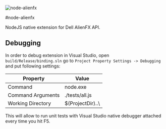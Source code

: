![node-alienfx](http://media.alienwarearena.com/media_photo_show/abstract-black_0039gf7050.jpg "node-alienfx")

#node-alienfx

NodeJS native extension for Dell AlienFX API.

## Debugging
In order to debug extension in Visual Studio, open ```build/Release/binding.sln``` go to ```Project Property Settings -> Debugging``` and put following settings:

| Property          | Value                                                |
| ----------------- |------------------------------------------------------|
| Command           | node.exe                                             |
| Command Arguments | ./tests/all.js                                       |
| Working Directory | $(ProjectDir)..\                                     |


This will allow to run unit tests with Visual Studio native debugger attached every time you hit F5.
